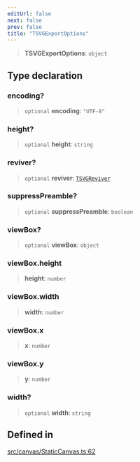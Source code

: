 ```yaml
---
editUrl: false
next: false
prev: false
title: "TSVGExportOptions"
---
```


> **TSVGExportOptions**: `object`

## Type declaration

### encoding?

> `optional` **encoding**: `"UTF-8"`

### height?

> `optional` **height**: `string`

### reviver?

> `optional` **reviver**: [`TSVGReviver`](/api/type-aliases/tsvgreviver/)

### suppressPreamble?

> `optional` **suppressPreamble**: `boolean`

### viewBox?

> `optional` **viewBox**: `object`

### viewBox.height

> **height**: `number`

### viewBox.width

> **width**: `number`

### viewBox.x

> **x**: `number`

### viewBox.y

> **y**: `number`

### width?

> `optional` **width**: `string`

## Defined in

[src/canvas/StaticCanvas.ts:62](https://github.com/fabricjs/fabric.js/blob/c093e29e73123dafcfa091ff4d5e04e690bb796e/src/canvas/StaticCanvas.ts#L62)
